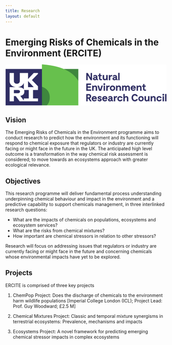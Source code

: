 ```yaml
---
title: Research
layout: default
---
```


# Emerging Risks of Chemicals in the  Environment (ERCITE)

![](/assets/img/UKRI_NER_Council-Logo_Horiz-RGB.png)

## Vision
The Emerging Risks of Chemicals in the Environment programme aims to conduct research to predict how the environment and its functioning will respond to chemical exposure that regulators or industry are currently facing or might face in the future in the UK.  The anticipated high level outcome is a transformation in the way chemical risk assessment is considered; to move towards an ecosystems approach with greater ecological relevance.  

## Objectives
This research programme will deliver fundamental process understanding underpinning chemical behaviour and impact in the environment and a predictive capability to support chemicals management, in three interlinked research questions:
  * What are the impacts of chemicals on populations, ecosystems and ecosystem services?
  * What are the risks from chemical mixtures?
  * How important are chemical stressors in relation to other stressors?

Research will focus on addressing issues that regulators or industry are currently facing or might face in the future and concerning chemicals whose environmental impacts have yet to be explored.

## Projects

ERCITE is comprised of three key projects

1. ChemPop Project: Does the discharge of chemicals to the environment harm wildlife populations
   [Imperial College London (ICL); Project Lead: Prof. Guy Woodward; £2.5 M]

2. Chemical Mixtures Project: Classic and temporal mixture synergisms in terrestrial ecosystems: Prevalence, mechanisms and impacts

3. Ecosystems Project: A novel framework for predicting emerging chemical stressor impacts in complex ecosystems 
